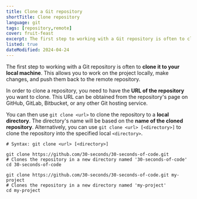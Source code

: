 ```yaml
---
title: Clone a Git repository
shortTitle: Clone repository
language: git
tags: [repository,remote]
cover: fruit-feast
excerpt: The first step to working with a Git repository is often to clone it to your local machine.
listed: true
dateModified: 2024-04-24
---
```


The first step to working with a Git repository is often to **clone it to your local machine**. This allows you to work on the project locally, make changes, and push them back to the remote repository.

In order to clone a repository, you need to have the **URL of the repository** you want to clone. This URL can be obtained from the repository's page on GitHub, GitLab, Bitbucket, or any other Git hosting service.

You can then use `git clone <url>` to clone the repository to a **local directory**. The directory's name will be based on the **name of the cloned repository**. Alternatively, you can use `git clone <url> [<directory>]` to clone the repository into the specified local `<directory>`.

```shell
# Syntax: git clone <url> [<directory>]

git clone https://github.com/30-seconds/30-seconds-of-code.git
# Clones the repository in a new directory named '30-seconds-of-code'
cd 30-seconds-of-code

git clone https://github.com/30-seconds/30-seconds-of-code.git my-project
# Clones the repository in a new directory named 'my-project'
cd my-project
```
